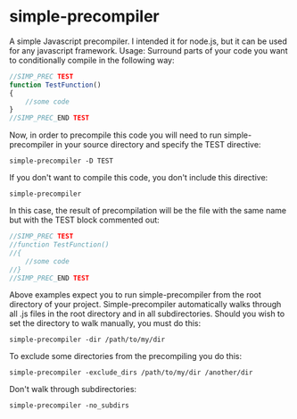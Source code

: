 # simple-precompiler
A simple Javascript precompiler. I intended it for node.js, but it can be used for any javascript framework. Usage: Surround parts of your code you want to conditionally compile in the following way:
```javascript
//SIMP_PREC TEST 
function TestFunction() 
{ 
    //some code 
} 
//SIMP_PREC_END TEST
```
Now, in order to precompile this code you will need to run simple-precompiler in your source directory and specify the TEST directive:
```
simple-precompiler -D TEST
```
If you don't want to compile this code, you don't include this directive:
```
simple-precompiler
```
In this case, the result of precompilation will be the file with the same name but with the TEST block commented out:
```javascript
//SIMP_PREC TEST 
//function TestFunction() 
//{ 
    //some code 
//} 
//SIMP_PREC_END TEST
```
Above examples expect you to run simple-precompiler from the root directory of your project. Simple-precompiler automatically walks through all .js files in the root directory and in all subdirectories. Should you wish to set the directory to walk manually, you must do this:
```
simple-precompiler -dir /path/to/my/dir
```
To exclude some directories from the precompiling you do this:
```
simple-precompiler -exclude_dirs /path/to/my/dir /another/dir
```
Don't walk through subdirectories:
```
simple-precompiler -no_subdirs
```
